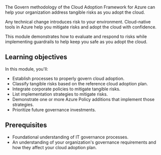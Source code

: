 The Govern methodology of the Cloud Adoption Framework for Azure can help your organization address tangible risks as you adopt the cloud.

Any technical change introduces risk to your environment. Cloud-native tools in Azure help you mitigate risks and adopt the cloud with confidence.

This module demonstrates how to evaluate and respond to risks while implementing guardrails to help keep you safe as you adopt the cloud.

## Learning objectives

In this module, you'll:

- Establish processes to properly govern cloud adoption.
- Classify tangible risks based on the reference cloud adoption plan.
- Integrate corporate policies to mitigate tangible risks.
- List implementation strategies to mitigate risks.
- Demonstrate one or more Azure Policy additions that implement those strategies.
- Prioritize future governance investments.

## Prerequisites

- Foundational understanding of IT governance processes.
- An understanding of your organization's governance requirements and how they affect your cloud adoption plan.
